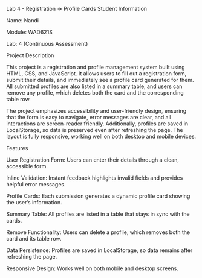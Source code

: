Lab 4 - Registration → Profile Cards
Student Information

Name: Nandi

Module: WAD621S

Lab: 4 (Continuous Assessment)

Project Description

This project is a registration and profile management system built using HTML, CSS, and JavaScript. It allows users to fill out a registration form, submit their details, and immediately see a profile card generated for them. All submitted profiles are also listed in a summary table, and users can remove any profile, which deletes both the card and the corresponding table row.

The project emphasizes accessibility and user-friendly design, ensuring that the form is easy to navigate, error messages are clear, and all interactions are screen-reader friendly. Additionally, profiles are saved in LocalStorage, so data is preserved even after refreshing the page. The layout is fully responsive, working well on both desktop and mobile devices.

Features

User Registration Form: Users can enter their details through a clean, accessible form.

Inline Validation: Instant feedback highlights invalid fields and provides helpful error messages.

Profile Cards: Each submission generates a dynamic profile card showing the user’s information.

Summary Table: All profiles are listed in a table that stays in sync with the cards.

Remove Functionality: Users can delete a profile, which removes both the card and its table row.

Data Persistence: Profiles are saved in LocalStorage, so data remains after refreshing the page.

Responsive Design: Works well on both mobile and desktop screens. 


